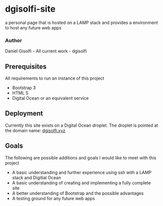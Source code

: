 # dgisolfi-site
a personal page that is hosted on a LAMP stack and provides a environment to host any future web apps

### Author

Daniel Gisolfi - All current work - dgisolfi

## Prerequisites

All requirements to run an instance of this project

- Bootstrap 3
- HTML 5
- Digital Ocean or an equivalent service

## Deployment

Currently this site exists on a Digital Ocean droplet. The droplet is pointed at the domain name: [dgisolfi.xyz](dgisolfi.xyz)

## Goals

The following are possible additions and goals I would like to meet with this project

- A basic understanding and further experience using ssh with a LAMP stack and Digitial Ocean 
- A basic understanding of creating and implementing a fully complete site
- A better understanding of Bootstrap and the possible advantages
- A testing ground for any future web apps 
